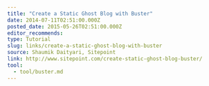 ```yaml
---
title: "Create a Static Ghost Blog with Buster"
date: 2014-07-11T02:51:00.000Z
posted_date: 2015-05-26T02:51:00.000Z
editor_recommends:
type: Tutorial
slug: links/create-a-static-ghost-blog-with-buster
source: Shaumik Daityari, Sitepoint
link: http://www.sitepoint.com/create-static-ghost-blog-buster/
tool:
  - tool/buster.md
---
```





